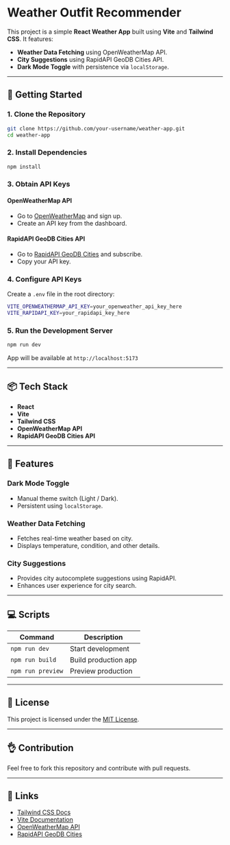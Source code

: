 # Weather Outfit Recommender

This project is a simple **React Weather App** built using **Vite** and **Tailwind CSS**. It features:

- **Weather Data Fetching** using OpenWeatherMap API.
- **City Suggestions** using RapidAPI GeoDB Cities API.
- **Dark Mode Toggle** with persistence via `localStorage`.

---

## 🚀 Getting Started

### 1. Clone the Repository

```bash
git clone https://github.com/your-username/weather-app.git
cd weather-app
```

### 2. Install Dependencies

```bash
npm install
```

### 3. Obtain API Keys

#### OpenWeatherMap API

- Go to [OpenWeatherMap](https://openweathermap.org/api) and sign up.
- Create an API key from the dashboard.

#### RapidAPI GeoDB Cities API

- Go to [RapidAPI GeoDB Cities](https://rapidapi.com/wirefreethought/api/geodb-cities/) and subscribe.
- Copy your API key.

### 4. Configure API Keys

Create a `.env` file in the root directory:

```bash
VITE_OPENWEATHERMAP_API_KEY=your_openweather_api_key_here
VITE_RAPIDAPI_KEY=your_rapidapi_key_here
```

### 5. Run the Development Server

```bash
npm run dev
```

App will be available at `http://localhost:5173`

---

## 📦 Tech Stack

- **React**
- **Vite**
- **Tailwind CSS**
- **OpenWeatherMap API**
- **RapidAPI GeoDB Cities API**

---

## 🌙 Features

### Dark Mode Toggle

- Manual theme switch (Light / Dark).
- Persistent using `localStorage`.

### Weather Data Fetching

- Fetches real-time weather based on city.
- Displays temperature, condition, and other details.

### City Suggestions

- Provides city autocomplete suggestions using RapidAPI.
- Enhances user experience for city search.

---

## 💻 Scripts

| Command           | Description          |
| ----------------- | -------------------- |
| `npm run dev`     | Start development    |
| `npm run build`   | Build production app |
| `npm run preview` | Preview production   |

---

## 📄 License

This project is licensed under the [MIT License](LICENSE).

---

## 👌 Contribution

Feel free to fork this repository and contribute with pull requests.

---

## 🔗 Links

- [Tailwind CSS Docs](https://tailwindcss.com/docs)
- [Vite Documentation](https://vitejs.dev/)
- [OpenWeatherMap API](https://openweathermap.org/api)
- [RapidAPI GeoDB Cities](https://rapidapi.com/wirefreethought/api/geodb-cities/)
